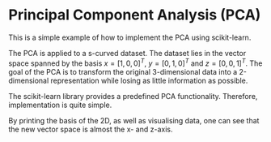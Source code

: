 # Principal Component Analysis (PCA)
This is a simple example of how to implement the PCA using scikit-learn.

The PCA is applied to a s-curved dataset. The dataset lies in the vector space spanned by the basis $x = [1, 0, 0]^T$, $y = [0, 1, 0]^T$ and $z = [0, 0, 1]^T$. The goal of the PCA is to transform the original 3-dimensional data into a 2-dimensional representation while losing as little information as possible.

The scikit-learn library provides a predefined PCA functionality. Therefore, implementation is quite simple.

By printing the basis of the 2D, as well as visualising data, one can see that the new vector space is almost the x- and z-axis. 
